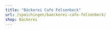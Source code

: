 ```yaml
---
title: "Bäckerei Cafe Felsenbeck"
url: /spaichingen/baeckerei-cafe-felsenbeck/
shop: Bäckerei
---
```

